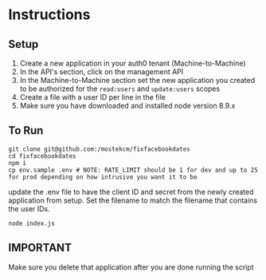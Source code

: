 # Instructions

## Setup

1. Create a new application in your auth0 tenant (Machine-to-Machine)
1. In the API's section, click on the management API
1. In the Machine-to-Machine section set the new application you created to be authorized for the `read:users` and `update:users` scopes
1. Create a file with a user ID per line in the file
1. Make sure you have downloaded and installed node version 8.9.x


## To Run

```
git clone git@github.com:/mostekcm/fixfacebookdates
cd fixfacebookdates
npm i
cp env.sample .env # NOTE: RATE_LIMIT should be 1 for dev and up to 25 for prod depending on how intrusive you want it to be
```
update the .env file to have the client ID and secret from the newly created application from setup.  Set the filename to match the filename that contains the user IDs.
```
node index.js
```

## IMPORTANT

Make sure you delete that application after you are done running the script